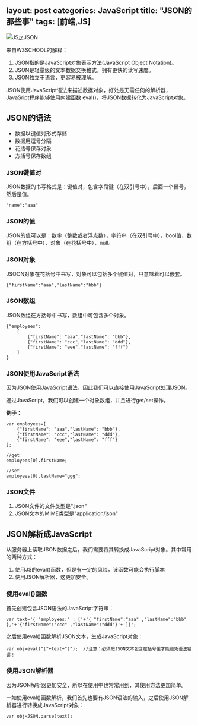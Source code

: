 layout: post
categories: JavaScript
title: "JSON的那些事"
tags: [前端,JS]
---
![JS之JSON](http://oltqt8zyb.bkt.clouddn.com/js_json-min.jpg)  

来自W3SCHOOL的解释：  

1. JSON指的是JavaScript对象表示方法(JavaScript Object Notation)。  
2. JSON是轻量级的文本数据交换格式，拥有更快的读写速度。  
3. JSON独立于语言，更容易被理解。  

JSON使用JavaScript语法来描述数据对象，好处是无需任何的解析器，JavaSript程序能够使用内建函数 eval()，将JSON数据转化为JavaScript对象。
<!-- more -->
JSON的语法
-------
- 数据以键值对形式存储
- 数据用逗号分隔
- 花括号保存对象
- 方括号保存数组

### JSON键值对 ###
JSON数据的书写格式是：键值对，包含字段键（在双引号中），后面一个冒号，然后是值。  
```
"name":"aaa"
```
### JSON的值 ###
JSON的值可以是：数字（整数或者浮点数），字符串（在双引号中），bool值，数组（在方括号中），对象（在花括号中），null。  

### JSON对象 ###
JSOON对象在花括号中书写，对象可以包括多个键值对，只意味着可以嵌套。  
```
{"firstName":"aaa","lastName":"bbb"}
```

### JSON数组 ###
JSON数组在方括号中书写，数组中可包含多个对象。
```
{"employees":
	[
		{"firstName": "aaa","lastName": "bbb"},
		{"firstName": "ccc","lastName": "ddd"},
		{"firstName": "eee","lastName": "fff"}
	]
}
```

### JSON使用JavaScript语法 ###
因为JSON使用JavaScript语法，因此我们可以直接使用JavaScript处理JSON。  

通过JavaScript，我们可以创建一个对象数组，并且进行get/set操作。  

**例子：**  
```
var employees=[
	{"firstName": "aaa","lastName": "bbb"},
	{"firstName": "ccc","lastName": "ddd"},
	{"firstName": "eee","lastName": "fff"}
];

//get
employees[0].firstName;

//set
employees[0].lastName="ggg";
```

### JSON文件 ###
1. JSON文件的文件类型是".json"
2. JSON文本的MIME类型是"application/json"

JSON解析成JavaScript
-----------------
从服务器上读取JSON数据之后，我们需要将其转换成JavaScript对象。其中常用的两种方式：  
1. 使用JS的eval()函数，但是有一定的风险，该函数可能会执行脚本
2. 使用JSON解析器，这更加安全。  

### 使用eval()函数 ###
首先创建包含JSON语法的JavaScript字符串：  
```
var text='{ "employees:" : ['+'{ "firstName":"aaa" ,"lastName":"bbb" },'+'{"firstName":"ccc" ,"lastName":"ddd"}'+']}';
```

之后使用eval()函数解析JSON文本，生成JavaScript对象：  
```
var obj=eval("("+text+")");  //注意：必须把JSON文本包含在括号里才能避免语法错误！
```

### 使用JSON解析器 ###
因为JSON解析器更加安全，所以在使用中也常常用到，其使用方法更加简单。  

一如使用eval()函数解析，我们首先也要有JSON语法的输入，之后使用JSON解析器进行转换成JavaScript对象：  
```
var obj=JSON.parse(text);
```